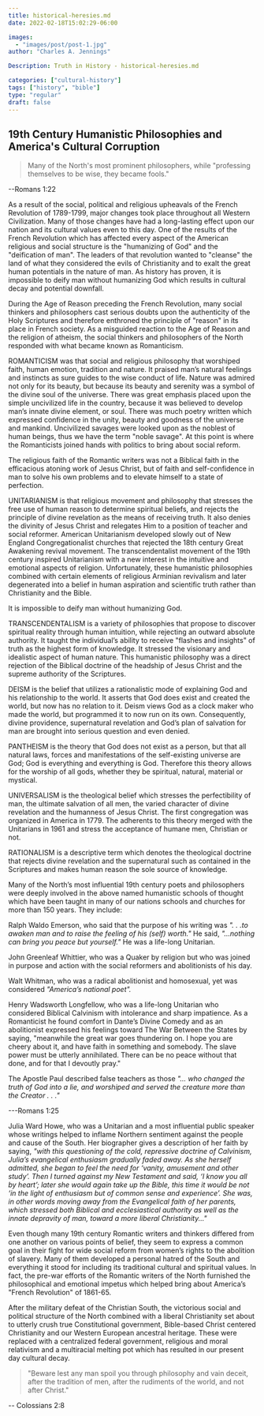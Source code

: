 ```yaml
---
title: historical-heresies.md
date: 2022-02-18T15:02:29-06:00

images:
  - "images/post/post-1.jpg"
author: "Charles A. Jennings"

Description: Truth in History - historical-heresies.md

categories: ["cultural-history"]
tags: ["history", "bible"]
type: "regular"
draft: false
---
```


## 19th Century Humanistic Philosophies and America's Cultural Corruption

>Many of the North's most prominent philosophers, while "professing themselves to be wise, they became fools."

--Romans 1:22

As a result of the social, political and religious upheavals of the French Revolution of 1789-1799, major changes took place throughout all Western Civilization. Many of those changes have had a long-lasting effect upon our nation and its cultural values even to this day. One of the results of the French Revolution which has affected every aspect of the American religious and social structure is the "humanizing of God" and the "deification of man". The leaders of that revolution wanted to "cleanse" the land of what they considered the evils of Christianity and to exalt the great human potentials in the nature of man. As history has proven, it is impossible to deify man without humanizing God which results in cultural decay and potential downfall.

During the Age of Reason preceding the French Revolution, many social thinkers and philosophers cast serious doubts upon the authenticity of the Holy Scriptures and therefore enthroned the principle of "reason" in its place in French society. As a misguided reaction to the Age of Reason and the religion of atheism, the social thinkers and philosophers of the North responded with what became known as Romanticism.

ROMANTICISM was that social and religious philosophy that worshiped faith, human emotion, tradition and nature. It praised man’s natural feelings and instincts as sure guides to the wise conduct of life. Nature was admired not only for its beauty, but because its beauty and serenity was a symbol of the divine soul of the universe. There was great emphasis placed upon the simple uncivilized life in the country, because it was believed to develop man’s innate divine element, or soul. There was much poetry written which expressed confidence in the unity, beauty and goodness of the universe and mankind. Uncivilized savages were looked upon as the noblest of human beings, thus we have the term "noble savage". At this point is where the Romanticists joined hands with politics to bring about social reform.

The religious faith of the Romantic writers was not a Biblical faith in the efficacious atoning work of Jesus Christ, but of faith and self-confidence in man to solve his own problems and to elevate himself to a state of perfection.

UNITARIANISM is that religious movement and philosophy that stresses the free use of human reason to determine spiritual beliefs, and rejects the principle of divine revelation as the means of receiving truth. It also denies the divinity of Jesus Christ and relegates Him to a position of teacher and social reformer. American Unitarianism developed slowly out of New England Congregationalist churches that rejected the 18th century Great Awakening revival movement. The transcendentalist movement of the 19th century inspired Unitarianism with a new interest in the intuitive and emotional aspects of religion. Unfortunately, these humanistic philosophies combined with certain elements of religious Arminian revivalism and later degenerated into a belief in human aspiration and scientific truth rather than Christianity and the Bible.

It is impossible to deify man without humanizing God.
 
TRANSCENDENTALISM is a variety of philosophies that propose to discover spiritual reality through human intuition, while rejecting an outward absolute authority. It taught the individual’s ability to receive "flashes and insights" of truth as the highest form of knowledge. It stressed the visionary and idealistic aspect of human nature. This humanistic philosophy was a direct rejection of the Biblical doctrine of the headship of Jesus Christ and the supreme authority of the Scriptures.

DEISM is the belief that utilizes a rationalistic mode of explaining God and his relationship to the world. It asserts that God does exist and created the world, but now has no relation to it. Deism views God as a clock maker who made the world, but programmed it to now run on its own. Consequently, divine providence, supernatural revelation and God’s plan of salvation for man are brought into serious question and even denied.

PANTHEISM is the theory that God does not exist as a person, but that all natural laws, forces and manifestations of the self-existing universe are God; God is everything and everything is God. Therefore this theory allows for the worship of all gods, whether they be spiritual, natural, material or mystical.

UNIVERSALISM is the theological belief which stresses the perfectibility of man, the ultimate salvation of all men, the varied character of divine revelation and the humanness of Jesus Christ. The first congregation was organized in America in 1779. The adherents to this theory merged with the Unitarians in 1961 and stress the acceptance of humane men, Christian or not.

RATIONALISM is a descriptive term which denotes the theological doctrine that rejects divine revelation and the supernatural such as contained in the Scriptures and makes human reason the sole source of knowledge.

Many of the North’s most influential 19th century poets and philosophers were deeply involved in the above named humanistic schools of thought which have been taught in many of our nations schools and churches for more than 150 years. They include:

Ralph Waldo Emerson, who said that the purpose of his writing was *". . .to awaken man and to raise the feeling of his (self) worth."*  He said, *"...nothing can bring you peace but yourseIf."* He was a life-long Unitarian.

John Greenleaf Whittier, who was a Quaker by religion but who was joined in purpose and action with the social reformers and abolitionists of his day.

Walt Whitman, who was a radical abolitionist and homosexual, yet was considered *"America’s national poet".*

Henry Wadsworth Longfellow, who was a life-long Unitarian who considered Biblical Calvinism with intolerance and sharp impatience. As a Romanticist he found comfort in Dante’s Divine Comedy and as an abolitionist expressed his feelings toward The War Between the States by saying, "meanwhile the great war goes thundering on. I hope you are cheery about it, and have faith in something and somebody. The slave power must be utterly annihilated. There can be no peace without that done, and for that I devoutly pray."

The Apostle Paul described false teachers as those *"... who changed the truth of God into a lie, and worshiped and served the creature more than the Creator . . ."*

---Romans 1:25
 

Julia Ward Howe, who was a Unitarian and a most influential public speaker whose writings helped to inflame Northern sentiment against the people and cause of the South. Her biographer gives a description of her faith by saying, *"with this questioning of the cold, repressive doctrine of Calvinism, Julia’s evangelical enthusiasm gradually faded away. As she herself admitted, she began to feel the need for ‘vanity, amusement and other study’. Then I turned against my New Testament and said, ‘I know you all by heart’; later she would again take up the Bible, this time it would be not ‘in the light of enthusiasm but of common sense and experience’. She was, in other words moving away from the Evangelical faith of her parents, which stressed both Biblical and ecclesiastical authority as well as the innate depravity of man, toward a more liberal Christianity..."*

Even though many 19th century Romantic writers and thinkers differed from one another on various points of belief, they seem to express a common goal in their fight for wide social reform from women’s rights to the abolition of slavery. Many of them developed a personal hatred of the South and everything it stood for including its traditional cultural and spiritual values. In fact, the pre-war efforts of the Romantic writers of the North furnished the philosophical and emotional impetus which helped bring about America’s "French Revolution" of 1861-65.

After the military defeat of the Christian South, the victorious social and political structure of the North combined with a liberal Christianity set about to utterly crush true Constitutional government, Bible-based Christ centered Christianity and our Western European ancestral heritage. These were replaced with a centralized federal government, religious and moral relativism and a multiracial melting pot which has resulted in our present day cultural decay.

>"Beware lest any man spoil you through philosophy and vain deceit, after the tradition of men, after the rudiments of the world, and not after Christ."

-- Colossians 2:8
